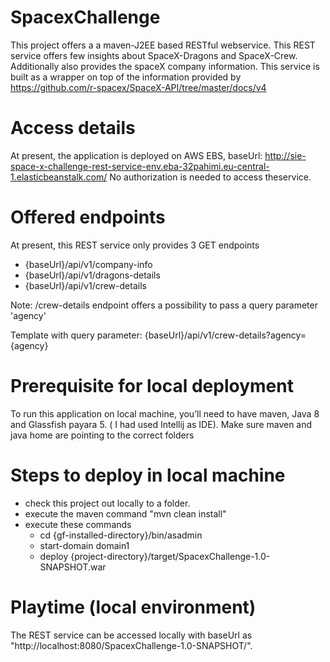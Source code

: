# SpacexChallenge
This project offers a a maven-J2EE based RESTful webservice. This REST service offers few insights about SpaceX-Dragons and SpaceX-Crew. Additionally also provides the spaceX company information.
This service is built as a wrapper on top of the information provided by https://github.com/r-spacex/SpaceX-API/tree/master/docs/v4

# Access details
At present, the application is deployed on AWS EBS, baseUrl: http://sie-space-x-challenge-rest-service-env.eba-32pahimi.eu-central-1.elasticbeanstalk.com/
No authorization is needed to access theservice.

# Offered endpoints
At present, this REST service only provides 3 GET endpoints
  - {baseUrl}/api/v1/company-info
  - {baseUrl}/api/v1/dragons-details
  - {baseUrl}/api/v1/crew-details

Note: /crew-details endpoint offers a possibility to pass a query parameter 'agency'

Template with query parameter: {baseUrl}/api/v1/crew-details?agency={agency}

# Prerequisite for local deployment
To run this application on local machine, you’ll need to have maven, Java 8 and Glassfish payara 5. ( I had used Intellij as IDE).
Make sure maven and java home are pointing to the correct  folders

# Steps to deploy in local machine
- check this project out locally to a folder.
- execute the maven command "mvn clean install" 
- execute these commands
    - cd {gf-installed-directory}/bin/asadmin 
    - start-domain domain1
    - deploy {project-directory}/target/SpacexChallenge-1.0-SNAPSHOT.war
    
# Playtime (local environment)
The REST service can be accessed locally with baseUrl as "http://localhost:8080/SpacexChallenge-1.0-SNAPSHOT/". 

